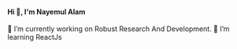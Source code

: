  ####                                                                 Hi 👋, I'm Nayemul Alam

<!--
**NayemulSifat/NayemulSifat** is a ✨ _special_ ✨ repository because its `README.md` (this file) appears on your GitHub profile.

Here are some ideas to get you started:  
 👯 I’m looking to collaborate on ...
 🤔 I’m looking for help with ...
 💬 Ask me about ...
 📫 How to reach me: ...
 😄 Pronouns: ...
 ⚡ Fun fact: ...

-->

 🔭 I’m currently working on Robust Research And Development.
 🌱 I’m learning ReactJs


